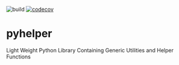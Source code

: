 ![build](https://github.com/shubhamraj2202/py-helper/actions/workflows/github-actions.yml/badge.svg?event=push)
[![codecov](https://codecov.io/gh/shubhamraj2202/py-helper/branch/main/graph/badge.svg?token=X9KIXXBOAV)](https://codecov.io/gh/shubhamraj2202/py-helper)
# pyhelper
Light Weight Python Library Containing Generic Utilities and Helper Functions
